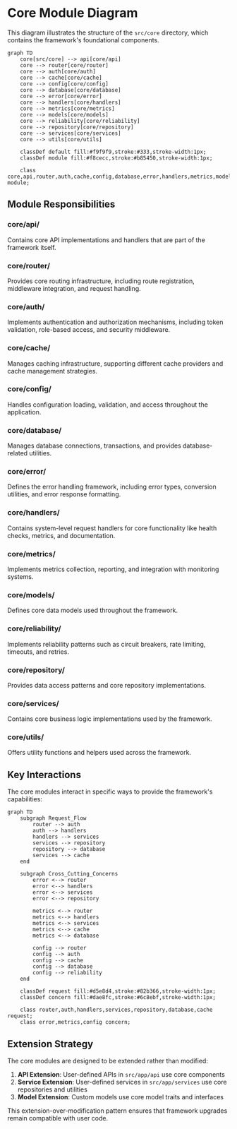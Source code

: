 # Core Module Diagram

This diagram illustrates the structure of the `src/core` directory, which contains the framework's foundational components.

```mermaid
graph TD
    core[src/core] --> api[core/api]
    core --> router[core/router]
    core --> auth[core/auth]
    core --> cache[core/cache]
    core --> config[core/config]
    core --> database[core/database]
    core --> error[core/error]
    core --> handlers[core/handlers]
    core --> metrics[core/metrics]
    core --> models[core/models]
    core --> reliability[core/reliability]
    core --> repository[core/repository]
    core --> services[core/services]
    core --> utils[core/utils]
    
    classDef default fill:#f9f9f9,stroke:#333,stroke-width:1px;
    classDef module fill:#f8cecc,stroke:#b85450,stroke-width:1px;
    
    class core,api,router,auth,cache,config,database,error,handlers,metrics,models,reliability,repository,services,utils module;
```

## Module Responsibilities

### core/api/
Contains core API implementations and handlers that are part of the framework itself.

### core/router/
Provides core routing infrastructure, including route registration, middleware integration, and request handling.

### core/auth/
Implements authentication and authorization mechanisms, including token validation, role-based access, and security middleware.

### core/cache/
Manages caching infrastructure, supporting different cache providers and cache management strategies.

### core/config/
Handles configuration loading, validation, and access throughout the application.

### core/database/
Manages database connections, transactions, and provides database-related utilities.

### core/error/
Defines the error handling framework, including error types, conversion utilities, and error response formatting.

### core/handlers/
Contains system-level request handlers for core functionality like health checks, metrics, and documentation.

### core/metrics/
Implements metrics collection, reporting, and integration with monitoring systems.

### core/models/
Defines core data models used throughout the framework.

### core/reliability/
Implements reliability patterns such as circuit breakers, rate limiting, timeouts, and retries.

### core/repository/
Provides data access patterns and core repository implementations.

### core/services/
Contains core business logic implementations used by the framework.

### core/utils/
Offers utility functions and helpers used across the framework.

## Key Interactions

The core modules interact in specific ways to provide the framework's capabilities:

```mermaid
graph TD
    subgraph Request_Flow
        router --> auth
        auth --> handlers
        handlers --> services
        services --> repository
        repository --> database
        services --> cache
    end
    
    subgraph Cross_Cutting_Concerns
        error <--> router
        error <--> handlers
        error <--> services
        error <--> repository
        
        metrics <--> router
        metrics <--> handlers
        metrics <--> services
        metrics <--> cache
        metrics <--> database
        
        config --> router
        config --> auth
        config --> cache
        config --> database
        config --> reliability
    end
    
    classDef request fill:#d5e8d4,stroke:#82b366,stroke-width:1px;
    classDef concern fill:#dae8fc,stroke:#6c8ebf,stroke-width:1px;
    
    class router,auth,handlers,services,repository,database,cache request;
    class error,metrics,config concern;
```

## Extension Strategy

The core modules are designed to be extended rather than modified:

1. **API Extension**: User-defined APIs in `src/app/api` use core components
2. **Service Extension**: User-defined services in `src/app/services` use core repositories and utilities
3. **Model Extension**: Custom models use core model traits and interfaces

This extension-over-modification pattern ensures that framework upgrades remain compatible with user code. 